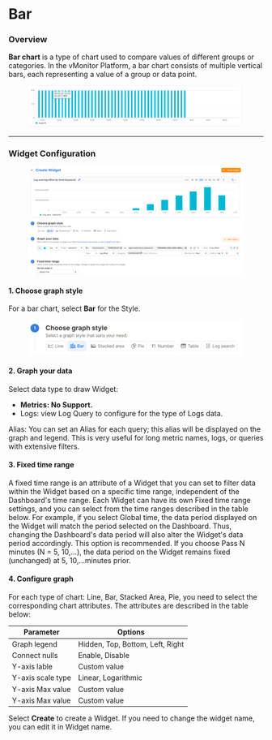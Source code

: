 # Bar

### Overview

**Bar chart** is a type of chart used to compare values of different groups or categories. In the vMonitor Platform, a bar chart consists of multiple vertical bars, each representing a value of a group or data point.

<figure><img src="../../../../.gitbook/assets/image (58).png" alt=""><figcaption></figcaption></figure>

***

### Widget Configuration

<figure><img src="../../../../.gitbook/assets/image (59).png" alt=""><figcaption></figcaption></figure>

#### 1. Choose graph style

For a bar chart, select **Bar** for the Style.

<figure><img src="../../../../.gitbook/assets/image (60).png" alt=""><figcaption></figcaption></figure>

#### 2. Graph your data

Select data type to draw Widget:

* **Metrics: No Support.**
* Logs: view Log Query to configure for the type of Logs data.

Alias: You can set an Alias for each query; this alias will be displayed on the graph and legend. This is very useful for long metric names, logs, or queries with extensive filters.

#### 3. Fixed time range

A fixed time range is an attribute of a Widget that you can set to filter data within the Widget based on a specific time range, independent of the Dashboard's time range. Each Widget can have its own Fixed time range settings, and you can select from the time ranges described in the table below. For example, if you select Global time, the data period displayed on the Widget will match the period selected on the Dashboard. Thus, changing the Dashboard's data period will also alter the Widget's data period accordingly. This option is recommended. If you choose Pass N minutes (N = 5, 10,...), the data period on the Widget remains fixed (unchanged) at 5, 10,...minutes prior.

#### 4. Configure graph

For each type of chart: Line, Bar, Stacked Area, Pie, you need to select the corresponding chart attributes. The attributes are described in the table below:

| **Parameter**     | **Options**                      |
| ----------------- | -------------------------------- |
| Graph legend      | Hidden, Top, Bottom, Left, Right |
| Connect nulls     | Enable, Disable                  |
| Y-axis lable      | Custom value                     |
| Y-axis scale type | Linear, Logarithmic              |
| Y-axis Max value  | Custom value                     |
| Y-axis Max value  | Custom value                     |

Select **Create** to create a Widget. If you need to change the widget name, you can edit it in Widget name.
